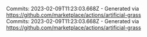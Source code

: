 Commits: 2023-02-09T11:23:03.668Z - Generated via https://github.com/marketplace/actions/artificial-grass
<br>
Commits: 2023-02-09T11:23:03.668Z - Generated via https://github.com/marketplace/actions/artificial-grass
<br>
